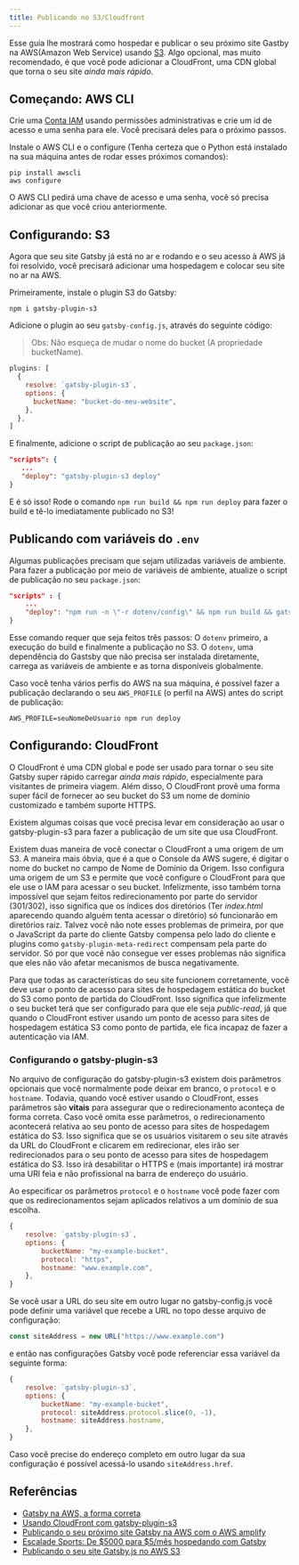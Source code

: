 ```yaml
---
title: Publicando no S3/Cloudfront
---
```


Esse guia lhe mostrará como hospedar e publicar o seu próximo site Gastby na AWS(Amazon Web Service) usando [S3](https://aws.amazon.com/s3/).
Algo opcional, mas muito recomendado, é que você pode adicionar a CloudFront, uma CDN global que torna o seu site _ainda mais rápido_.

## Começando: AWS CLI

Crie uma [Conta IAM](https://console.aws.amazon.com/iam/home?#) usando permissões administrativas e crie um id de acesso e uma senha para ele.
Você precisará deles para o próximo passos.

Instale o AWS CLI e o configure (Tenha certeza que o Python está instalado na sua máquina antes de rodar esses próximos comandos):

```shell
pip install awscli
aws configure
```

O AWS CLI pedirá uma chave de acesso e uma senha, você só precisa adicionar as que você criou anteriormente.

## Configurando: S3

Agora que seu site Gatsby já está no ar e rodando e o seu acesso à AWS já foi resolvido, você precisará adicionar uma hospedagem e colocar seu site no ar na AWS.

Primeiramente, instale o plugin S3 do Gatsby:

```shell
npm i gatsby-plugin-s3
```

Adicione o plugin ao seu `gatsby-config.js`, através do seguinte código: 

> Obs: Não esqueça de mudar o nome do bucket (A propriedade bucketName). 

```javascript:title=gatsby-config.js
plugins: [
  {
    resolve: `gatsby-plugin-s3`,
    options: {
      bucketName: "bucket-do-meu-website",
    },
  },
]
```
E finalmente, adicione o script de publicação ao seu `package.json`:

```json:title=package.json
"scripts": {
   ...
   "deploy": "gatsby-plugin-s3 deploy"
}
```

E é só isso!
Rode o comando `npm run build && npm run deploy` para fazer o build e tê-lo imediatamente publicado no S3!

## Publicando com variáveis do `.env`

Algumas publicações precisam que sejam utilizadas variáveis de ambiente. Para fazer a publicação por meio de variáveis 
de ambiente, atualize o script de publicação no seu `package.json`:

```json:title=package.json
"scripts" : {
    ...
    "deploy": "npm run -n \"-r dotenv/config\" && npm run build && gatsby-plugin-s3 deploy"
}
```

Esse comando requer que seja feitos três passos: O `dotenv` primeiro, a execução do build e finalmente a publicação no S3. O `dotenv`, uma dependência do Gastsby que não precisa ser instalada diretamente, carrega as variáveis de ambiente e as torna disponíveis globalmente.

Caso você tenha vários perfis do AWS na sua máquina, é possível fazer a publicação declarando o seu `AWS_PROFILE` (o perfil na AWS) antes do script de publicação:

```shell
AWS_PROFILE=seuNomeDeUsuario npm run deploy
```

## Configurando: CloudFront

O CloudFront é uma CDN global e pode ser usado para tornar o seu site Gatsby super rápido carregar _ainda mais rápido_, especialmente para visitantes de primeira viagem. Além disso, O CloudFront provê uma forma super fácil de fornecer ao seu bucket do S3 um nome de domínio customizado e também suporte HTTPS.
 
Existem algumas coisas que você precisa levar em consideração ao usar o gatsby-plugin-s3 para fazer a publicação de um site que usa CloudFront. 

Existem duas maneira de você conectar o CloudFront a uma origem de um S3. A maneira mais óbvia, que é a que o Console da AWS sugere, é digitar o nome do bucket no campo de Nome de Domínio da Origem. Isso configura uma origem de um S3 e permite que você configure o CloudFront para que ele use o IAM para acessar o seu bucket. Infelizmente, isso também torna impossível que sejam feitos redirecionamento por parte do servidor (301/302), isso significa que os índices dos diretórios (Ter _index.html_ aparecendo quando alguém tenta acessar o diretório) só funcionarão em diretórios raiz. Talvez você não note esses problemas de primeira, por que o JavaScript da parte do cliente Gatsby compensa pelo lado do cliente e plugins como `gatsby-plugin-meta-redirect` compensam pela parte do servidor. Só por que você não consegue ver esses problemas não significa que eles não vão afetar mecanismos de busca negativamente.

Para que todas as características do seu site funcionem corretamente, você deve usar o ponto de acesso para sites de hospedagem estática do bucket do S3 como ponto de partida do CloudFront. Isso significa que infelizmente o seu bucket terá que ser configurado para que ele seja _public-read_, já que quando o CloudFront estiver usando um ponto de acesso para sites de hospedagem estática S3 como ponto de partida, ele fica incapaz de fazer a autenticação via IAM.

### Configurando o gatsby-plugin-s3

No arquivo de configuração do gatsby-plugin-s3 existem dois parâmetros opcionais que você normalmente pode deixar em branco, o `protocol` e o `hostname`. Todavia, quando você estiver usando o CloudFront, esses parâmetros são **vitais** para assegurar que o redirecionamento aconteça de forma correta. Caso você omita esse parâmetros, o redirecionamento acontecerá relativa ao seu ponto de acesso para sites de hospedagem estática do S3. Isso significa que se os usuários visitarem o seu site através da URL do CloudFront e clicarem em redirecionar, eles irão ser redirecionados para o seu ponto de acesso para sites de hospedagem estática do S3. Isso irá desabilitar o HTTPS e (mais importante) irá mostrar uma URl feia e não profissional na barra de endereço do usuário.

Ao especificar os parâmetros `protocol` e o `hostname` você pode fazer com que os redirecionamentos sejam aplicados relativos a um domínio de sua escolha. 

```javascript:title=gatsby-config.js
{
    resolve: `gatsby-plugin-s3`,
    options: {
        bucketName: "my-example-bucket",
        protocol: "https",
        hostname: "www.example.com",
    },
}
```

Se você usar a URL do seu site em outro lugar no gatsby-config.js você pode definir uma variável que recebe a URL no topo desse arquivo de configuração:

```javascript:title=gatsby-config.js
const siteAddress = new URL("https://www.example.com")
```

e então nas configurações Gatsby você pode referenciar essa variável da seguinte forma:

```javascript:title=gatsby-config.js
{
    resolve: `gatsby-plugin-s3`,
    options: {
        bucketName: "my-example-bucket",
        protocol: siteAddress.protocol.slice(0, -1),
        hostname: siteAddress.hostname,
    },
}
```

Caso você precise do endereço completo em outro lugar da sua configuração é possível acessá-lo usando `siteAddress.href`.

## Referências

- [Gatsby na AWS, a forma correta](https://blog.joshwalsh.me/aws-gatsby/)
- [Usando CloudFront com gatsby-plugin-s3](https://github.com/jariz/gatsby-plugin-s3/blob/master/recipes/with-cloudfront.md)
- [Publicando o seu próximo site Gatsby na AWS com o AWS amplify](/blog/2018-08-24-gatsby-aws-hosting/)
- [Escalade Sports: De $5000 para \$5/mês hospedando com Gatsby](/blog/2018-06-14-escalade-sports-from-5000-to-5-in-hosting/)
- [Publicando o seu site Gatsby.js no AWS S3](https://benenewton.com/deploy-your-gatsby-js-site-to-aws-s-3)
